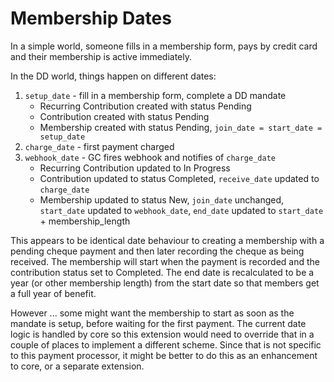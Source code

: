 # Membership Dates

In a simple world, someone fills in a membership form, pays by credit card and their membership is active immediately.

In the DD world, things happen on different dates:
1. `setup_date` - fill in a membership form, complete a DD mandate
   - Recurring Contribution created with status Pending
   - Contribution created with status Pending
   - Membership created  with status Pending, `join_date = start_date = setup_date`
2. `charge_date` - first payment charged
3. `webhook_date` - GC fires webhook and notifies of `charge_date`
   - Recurring Contribution updated to In Progress
   - Contribution updated to status Completed, `receive_date` updated to `charge_date`
   - Membership updated to status New, `join_date` unchanged, `start_date` updated to `webhook_date`, `end_date` updated to `start_date` + membership_length

This appears to be identical date behaviour to creating a membership with a pending cheque payment and then later recording the cheque as being received.  The membership will start when the payment is recorded and the contribution status set to Completed.  The end date is recalculated to be a year (or other membership length) from the start date so that members get a full year of benefit.

However ... some might want the membership to start as soon as the mandate is setup, before waiting for the first payment.  The current date logic is handled by core so this extension would need to override that in a couple of places to implement a different scheme.  Since that is not specific to this payment processor, it might be better to do this as an enhancement to core, or a separate extension.
